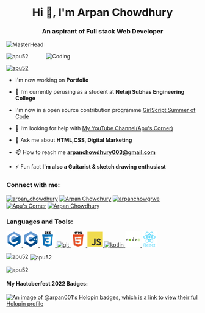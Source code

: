 <h1 align="center">Hi 👋, I'm Arpan Chowdhury</h1>
<h3 align="center">An aspirant of Full stack Web Developer</h3>

![MasterHead](https://img.etimg.com/thumb/msid-84146056,width-1200,height-900,imgsize-638053,resizemode-8/20210706_developer-economy_01.jpg)

<img align="right" alt="Coding" width="400" src="https://miro.medium.com/v2/resize:fit:1272/1*ZSVmWGcc1weENb0ShawWxw.gif">


<p align="left"> <img src="https://komarev.com/ghpvc/?username=apu52&label=Profile%20views&color=0e75b6&style=flat" alt="apu52" /> </p>

<p align="left"> <a href="https://github.com/ryo-ma/github-profile-trophy"><img src="https://github-profile-trophy.vercel.app/?username=apu52" alt="apu52" /></a> </p>

- I'm now working on **Portfolio**

- 🌱 I’m currently perusing as a student at **Netaji Subhas Engineering College**

- I'm now in a open source contribution programme [GirlScript Summer of Code](https://gssoc.girlscript.tech/)

- 🤝 I’m looking for help with [My YouTube Channel(Apu's Corner)](https://www.youtube.com/channel/UCfizmZAK3iaw6jt6-BTWrUw)

- 💬 Ask me about **HTML,CSS, Digital Marketing**

- 📫 How to reach me **arpanchowdhury003@gmail.com**

- ⚡ Fun fact **I'm also a Guitarist & sketch drawing enthusiast**

<h3 align="left">Connect with me:</h3>
<p align="left">
<a href="https://twitter.com/ArpanCh40193288" target="blank"><img align="center" src="https://raw.githubusercontent.com/rahuldkjain/github-profile-readme-generator/master/src/images/icons/Social/twitter.svg" alt="arpan_chowdhury" height="30" width="40" /></a>
<a href="https://www.linkedin.com/in/arpan-chowdhury-775294251/" target="blank"><img align="center" src="https://raw.githubusercontent.com/rahuldkjain/github-profile-readme-generator/master/src/images/icons/Social/linked-in-alt.svg" alt="Arpan Chowdhury" height="30" width="40" /></a>
<a href="https://auth.geeksforgeeks.org/user/arpanchowgrwe/practice" target="blank"><img align="center" src="https://raw.githubusercontent.com/rahuldkjain/github-profile-readme-generator/master/src/images/icons/Social/geeks-for-geeks.svg" alt="arpanchowgrwe" height="30" width="40" /></a>
<a href="https://www.youtube.com/channel/UCfizmZAK3iaw6jt6-BTWrUw" target="blank"><img align="center" src="https://raw.githubusercontent.com/rahuldkjain/github-profile-readme-generator/master/src/images/icons/Social/youtube.svg" alt="Apu's Corner" height="30" width="40" /></a>
<a href="https://www.hackerrank.com/arpanchowdhury02?hr_r=1" target="blank"><img align="center" src="https://raw.githubusercontent.com/rahuldkjain/github-profile-readme-generator/master/src/images/icons/Social/hackerrank.svg" alt="Arpan Chowdhury" height="30" width="40" /></a>
</p>



<p align="left">
</p>

<h3 align="left">Languages and Tools:</h3>
<p align="left"> <a href="https://www.cprogramming.com/" target="_blank" rel="noreferrer"> <img src="https://raw.githubusercontent.com/devicons/devicon/master/icons/c/c-original.svg" alt="c" width="40" height="40"/> </a> <a href="https://www.w3schools.com/cpp/" target="_blank" rel="noreferrer"> <img src="https://raw.githubusercontent.com/devicons/devicon/master/icons/cplusplus/cplusplus-original.svg" alt="cplusplus" width="40" height="40"/> </a> <a href="https://www.w3schools.com/css/" target="_blank" rel="noreferrer"> <img src="https://raw.githubusercontent.com/devicons/devicon/master/icons/css3/css3-original-wordmark.svg" alt="css3" width="40" height="40"/> </a> <a href="https://git-scm.com/" target="_blank" rel="noreferrer"> <img src="https://www.vectorlogo.zone/logos/git-scm/git-scm-icon.svg" alt="git" width="40" height="40"/> </a> <a href="https://www.w3.org/html/" target="_blank" rel="noreferrer"> <img src="https://raw.githubusercontent.com/devicons/devicon/master/icons/html5/html5-original-wordmark.svg" alt="html5" width="40" height="40"/> </a> <a href="https://developer.mozilla.org/en-US/docs/Web/JavaScript" target="_blank" rel="noreferrer"> <img src="https://raw.githubusercontent.com/devicons/devicon/master/icons/javascript/javascript-original.svg" alt="javascript" width="40" height="40"/> </a> <a href="https://kotlinlang.org" target="_blank" rel="noreferrer"> <img src="https://www.vectorlogo.zone/logos/kotlinlang/kotlinlang-icon.svg" alt="kotlin" width="40" height="40"/> </a> <a href="https://nodejs.org" target="_blank" rel="noreferrer"> <img src="https://raw.githubusercontent.com/devicons/devicon/master/icons/nodejs/nodejs-original-wordmark.svg" alt="nodejs" width="40" height="40"/> </a> <a href="https://reactjs.org/" target="_blank" rel="noreferrer"> <img src="https://raw.githubusercontent.com/devicons/devicon/master/icons/react/react-original-wordmark.svg" alt="react" width="40" height="40"/> </a> </p>

<p><img align="left" src="https://github-readme-stats.vercel.app/api/top-langs?username=apu52&show_icons=true&locale=en&layout=compact" alt="apu52" /></p>

<p>&nbsp;<img align="center" src="https://github-readme-stats.vercel.app/api?username=apu52&show_icons=true&locale=en" alt="apu52" /></p>

<p><img align="center" src="https://github-readme-streak-stats.herokuapp.com/?user=apu52&" alt="apu52" /></p>
<h4 align="left">My Hactoberfest 2022 Badges:</h4>

[![An image of @arpan001's Holopin badges, which is a link to view their full Holopin profile](https://holopin.me/arpan001)](https://holopin.io/@arpan001)
